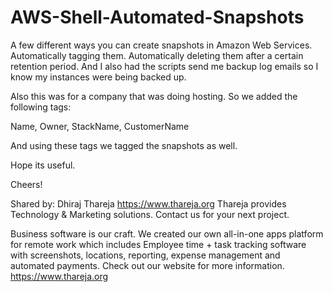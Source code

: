 # AWS-Shell-Automated-Snapshots
A few different ways you can create snapshots in Amazon Web Services. Automatically tagging them. Automatically deleting them after a certain retention period. And I also had the scripts send me backup log emails so I know my instances were being backed up.

Also this was for a company that was doing hosting. So we added the following tags:

Name, 
Owner, 
StackName, 
CustomerName

And using these tags we tagged the snapshots as well.

Hope its useful. 

Cheers!

Shared by: Dhiraj Thareja https://www.thareja.org
Thareja provides Technology & Marketing solutions. Contact us for your next project.

Business software is our craft. We created our own all-in-one apps platform for remote work which includes Employee time + task tracking software with screenshots, locations, reporting, expense management and automated payments. Check out our website for more information. https://www.thareja.org
